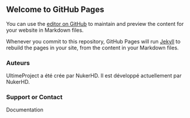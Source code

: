 ## Welcome to GitHub Pages

You can use the [editor on GitHub](https://github.com/UltimeProject/UltimeProject/edit/master/README.md) to maintain and preview the content for your website in Markdown files.

Whenever you commit to this repository, GitHub Pages will run [Jekyll](https://jekyllrb.com/) to rebuild the pages in your site, from the content in your Markdown files.

### Auteurs

UltimeProject a été crée par NukerHD.
Il est développé actuellement par NukerHD.

### Support or Contact
Documentation
